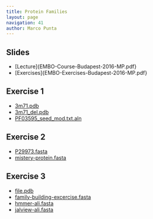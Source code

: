 ```yaml
---
title: Protein Families
layout: page
navigation: 41
author: Marco Punta
---
```



## Slides

- [Lecture]{EMBO-Course-Budapest-2016-MP.pdf}
- [Exercises]{EMBO-Exercises-Budapest-2016-MP.pdf}

## Exercise 1

- [3m71.pdb](Exercise-1/3m71.pdb)
- [3m71_del.pdb](Exercise-1/3m71_del.pdb)
- [PF03595_seed_mod.txt.aln](Exercise-1/PF03595_seed_mod.txt.aln)

## Exercise 2

- [P29973.fasta](Exercise-2/P29973.fasta)
- [mistery-protein.fasta](Exercise-2/mistery-protein.fasta)

## Exercise 3

- [file.pdb](Exercise-3/file.pdb)
- [family-building-excercise.fasta](Exercise-3/family-building-excercise.fasta)
- [hmmer-ali.fasta](Exercise-3/hmmer-ali.fasta)
- [jalview-ali.fasta](Exercise-3/jalview-ali.fasta)
